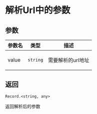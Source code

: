 # 解析Url中的参数

## 参数

| 参数名 | 类型                | 描述                     |
| ------ | ------------------- | ------------------------ |
| value  | <code>string</code> | <p>需要解析的url地址</p> |

## 返回

<code>Record.&lt;string, any&gt;</code><p>返回解析后的参数</p>
